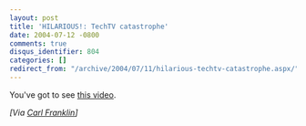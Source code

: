 ```yaml
---
layout: post
title: 'HILARIOUS!: TechTV catastrophe'
date: 2004-07-12 -0800
comments: true
disqus_identifier: 804
categories: []
redirect_from: "/archive/2004/07/11/hilarious-techtv-catastrophe.aspx/"
---
```


You've got to see [this video](http://media.ebaumsworld.com/techtv.wmv).

*[Via [Carl Franklin](http://weblogs.asp.net/cfranklin/)]*

